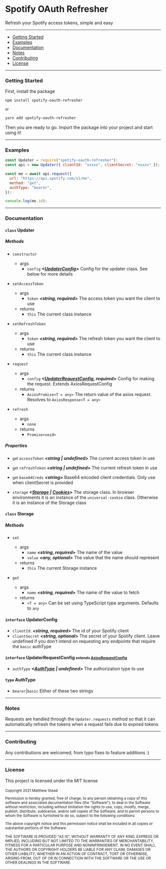 # Spotify OAuth Refresher

Refresh your Spotify access tokens, simple and easy

---

- <a href="#get-started">Getting Started</a>
- <a href="#examples">Examples</a>
- <a href="#docs">Documentation</a>
- <a href="#notes">Notes</a>
- <a href="#contributing">Contributing</a>
- <a href="#license">License</a>

---

<h3 id="get-started">Getting Started</h3>

First, install the package

```sh
npm install spotify-oauth-refresher
```

<small>or</small>

```sh
yarn add spotify-oauth-refresher
```

Then you are ready to go. Import the package into your project and start using it!

---

<h3 id="examples">Examples</h3>

```js
const Updater = require("spotify-oauth-refresher");
const api = new Updater({ clientId: "xxxxx", clientSecret: "xxxxx" }); // clientSecret is optional. See documentation below

const me = await api.request({
  url: "https://api.spotify.com/v1/me",
  method: "get",
  authType: "bearer",
});

console.log(me.id);
```

---

<h3 id="docs">Documentation</h3>

#### `class` Updater

##### Methods

- `constructor`

  - args
    - `config` **_\<[UpdaterConfig](#int-updater-config)\>_** Config for the updater class. See below for more details

- `setAccessToken`

  - args
    - `token` **_<string, required>_** The access token you want the client to use
  - returns
    - `this` The current class instance

- `setRefreshToken`

  - args
    - `token` **_<string, required>_** The refresh token you want the client to use
  - returns
    - `this` The current class instance

- `request`

  - args
    - `config` **_<[UpdaterRequestConfig](#int-updater-request-config), required>_** Config for making the request. Extends AxiosRequestConfig
  - returns
    - `AxiosPromise<T = any>` The return value of the axios request. Resolves to `AxiosResponse<T = any>`

- `refresh`
  - args
    - `none`
  - returns
    - `Promise<void>`

##### Properties

- <small>get</small> `accessToken` **_<string | undefined>_** The current access token in use

- <small>get</small> `refreshToken` **_<string | undefined>_** The current refresh token in use

- <small>get</small> `base64Creds` **_\<string\>_** Base64 encoded client credentials. Only use when clientSecret is provided

- `storage` **_\<[Storage](#cls-storage) | [Cookies](https://github.com/reactivestack/cookies/blob/master/packages/universal-cookie/README.md "Universal-cookie documentation for the Cookies class")\>_** The storage class. In browser environments it is an instance of the `universal-cookie` class. Otherwise it is an instance of the Storage class

#### `class` <span id="cls-storage">Storage</span>

##### Methods

- `set`

  - args
    - `name` **_<string, required>_** The name of the value
    - `value` **_<any, optional>_** The value that the name should represent
  - returns
    - `this` The current Storage instance

- `get`
  - args
    - `name` **_<string, required>_** The name of the value to fetch
  - returns
    - `<T = any>` Can be set using TypeScript type arguments. Defaults to `any`

#### `interface` <span id="int-updater-config">UpdaterConfig</span>

- `clientId`: **_<string, required>_** The id of your Spotify client
- `clientSecret` **_<string, optional>_** The secret of your Spotify client. Leave undefined if you don't intend on requesting any endpoints that require the `basic` authType

#### `interface` <span id="int-updater-request-config">UpdaterRequestConfig</span> <small>extends [AxiosRequestConfig](https://github.com/axios/axios#request-config "Axios documentation of AxiosRequestConfig")</small>

- `authType` **_<[AuthType](#typ-auth-type) | undefined>_** The authorization type to use

#### `type` <span id="typ-auth-type">AuthType</span>

- `bearer`|`basic` Either of these two strings

---

<h3 id="notes">Notes</h3>

Requests are handled through the `Updater.requests` method so that it can automatically refresh the tokens when a request fails due to expired tokens

---

<h3 id="contributing">Contributing</h3>
Any contributions are welcomed, from typo fixes to feature additions :)

---

<h3 id="license">License</h3>
This project is licensed under the MIT license
<br />
<br />

<small>
Copyright 2021 Matthew Stead

Permission is hereby granted, free of charge, to any person obtaining a copy of this software and associated documentation files (the "Software"), to deal in the Software without restriction, including without limitation the rights to use, copy, modify, merge, publish, distribute, sublicense, and/or sell copies of the Software, and to permit persons to whom the Software is furnished to do so, subject to the following conditions:

The above copyright notice and this permission notice shall be included in all copies or substantial portions of the Software.

THE SOFTWARE IS PROVIDED "AS IS", WITHOUT WARRANTY OF ANY KIND, EXPRESS OR IMPLIED, INCLUDING BUT NOT LIMITED TO THE WARRANTIES OF MERCHANTABILITY, FITNESS FOR A PARTICULAR PURPOSE AND NONINFRINGEMENT. IN NO EVENT SHALL THE AUTHORS OR COPYRIGHT HOLDERS BE LIABLE FOR ANY CLAIM, DAMAGES OR OTHER LIABILITY, WHETHER IN AN ACTION OF CONTRACT, TORT OR OTHERWISE, ARISING FROM, OUT OF OR IN CONNECTION WITH THE SOFTWARE OR THE USE OR OTHER DEALINGS IN THE SOFTWARE.</small>
